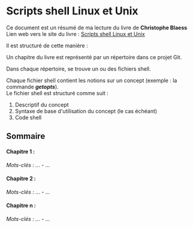 # Scripts shell Linux et Unix
Ce document est un résumé de ma lecture du livre de **Christophe Blaess**  
Lien web vers le site du livre : [Scripts shell Linux et Unix]([https://example.com](https://www.blaess.fr/christophe/livres/scripts-shell-linux-et-unix/))

Il est structuré de cette manière :  

Un  chapitre du livre est représenté par un répertoire dans ce projet Git.  

Dans chaque répertoire, se trouve un ou des fichiers shell. 

Chaque fichier shell contient les notions sur un concept (exemple : la commande ***getopts***).  
Le fichier shell est structuré comme suit :  

1. Descriptif du concept
2. Syntaxe de base d'utilisation du concept (le cas échéant)
3. Code shell

## Sommaire

#### Chapitre 1 :  
*Mots-clés : ... - ...*

#### Chapitre 2 :  
*Mots-clés : ... - ...*  

#### Chapitre n :
*Mots-clés : ... - ...*  

